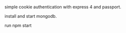 
simple cookie authentication with express 4 and passport.

install and start mongodb.

run npm start

